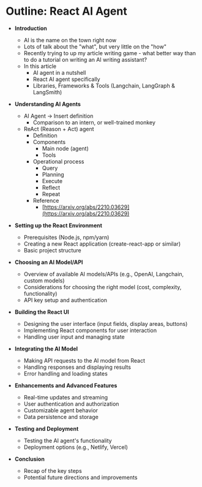 # Outline: React AI Agent

*   **Introduction**
    *   AI is the name on the town right now
    *   Lots of talk about the "what", but very little on the "how"
    *   Recently trying to up my article writing game - what better way than to do a tutorial on writing an AI writing assistant?
    *   In this article
        *   AI agent in a nutshell
        *   React AI agent specifically
        *   Libraries, Frameworks & Tools (Langchain, LangGraph & LangSmith)

*   **Understanding AI Agents**
    *   AI Agent -> Insert definition
        *   Comparison to an intern, or well-trained monkey
    *   ReAct (Reason + Act) agent
        *   Definition
        *   Components
            *   Main node (agent)
            *   Tools
        *   Operational process
            *   Query
            *   Planning
            *   Execute
            *   Reflect
            *   Repeat
        *   Reference
            *   [https://arxiv.org/abs/2210.03629](https://arxiv.org/abs/2210.03629)

*   **Setting up the React Environment**
    *   Prerequisites (Node.js, npm/yarn)
    *   Creating a new React application (create-react-app or similar)
    *   Basic project structure

*   **Choosing an AI Model/API**
    *   Overview of available AI models/APIs (e.g., OpenAI, Langchain, custom models)
    *   Considerations for choosing the right model (cost, complexity, functionality)
    *   API key setup and authentication

*   **Building the React UI**
    *   Designing the user interface (input fields, display areas, buttons)
    *   Implementing React components for user interaction
    *   Handling user input and managing state

*   **Integrating the AI Model**
    *   Making API requests to the AI model from React
    *   Handling responses and displaying results
    *   Error handling and loading states

*   **Enhancements and Advanced Features**
    *   Real-time updates and streaming
    *   User authentication and authorization
    *   Customizable agent behavior
    *   Data persistence and storage

*   **Testing and Deployment**
    *   Testing the AI agent's functionality
    *   Deployment options (e.g., Netlify, Vercel)

*   **Conclusion**
    *   Recap of the key steps
    *   Potential future directions and improvements